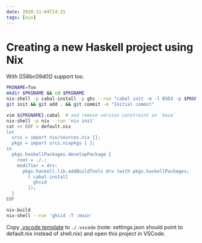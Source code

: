```yaml
---
date: 2020-11-04T14:31
tags: [nix]
---
```


# Creating a new Haskell project using Nix

With [[58bc09d0]] support too.

```bash
PKGNAME=foo
mkdir $PKGNAME && cd $PKGNAME
nix-shell -p cabal-install -p ghc --run "cabal init -m -l BSD3 -p $PKGNAME"
git init && git add . && git commit -m "Initial commit"

vim ${PKGNAME}.cabal  # and remove version constraint on `base`
nix-shell -p niv --run 'niv init'
cat << EOF > default.nix
let 
  srcs = import nix/sources.nix {};
  pkgs = import srcs.nixpkgs { };
in 
  pkgs.haskellPackages.developPackage {
    root = ./.;
    modifier = drv:
      pkgs.haskell.lib.addBuildTools drv (with pkgs.haskellPackages;
        [ cabal-install
          ghcid
        ]);
  }
EOF

nix-build
nix-shell --run 'ghcid -T :main'
```

Copy [.vscode template](https://github.com/srid/reflex-stone/tree/master/.vscode) to `./.vscode` (note: settings.json should point to default.nix instead of shell.nix) and open this project in VSCode.